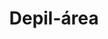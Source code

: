 ---
title: "Depil-área"
url: /castellon-de-la-plana-castello-de-la-plana/depil-area/
shop: cosméticos
---